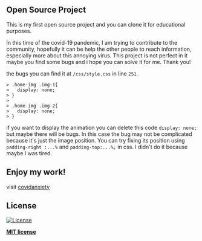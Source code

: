 ## Open Source Project
This is my first open source project and you can clone it for educational purposes.

In this time of the covid-19 pandemic, I am trying to contribute to the community, hopefully it can be help the other people to reach information, especially more about this annoying virus. This project is not perfect in it maybe you find some bugs and i hope you can solve it for me. Thank you!

the bugs you can find it at `/css/style.css` in line `251`. 


    > .home-img .img-1{
    > 	display: none;
    > }
    >
    > .home-img .img-2{
    >	display: none;
    > } 
    
    

if you want to display the animation you can delete this code `display: none;` but maybe there will be bugs. In this case the bug may not be complicated because it's just the image position. You can try fixing its position using `padding-right :...%` and `padding-top:...%;` in css. I didn't do it because maybe I was tired.
## Enjoy my work!
visit [covidanxiety](https://covidanxiety.000webhostapp.com/)


## License

[![License](http://img.shields.io/:license-mit-blue.svg?style=flat-square)](http://badges.mit-license.org)

**[MIT license](http://opensource.org/licenses/mit-license.php)**
